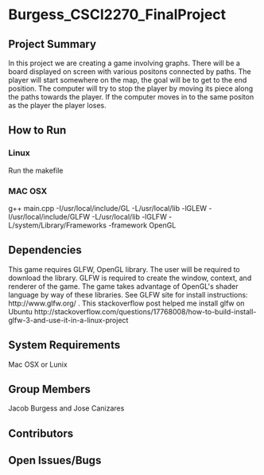 # Burgess_CSCI2270_FinalProject
<h2>Project Summary</h2>
<p> In this project we are creating a game involving graphs. There will be a board displayed on screen with various positons connected by paths. The player will start somewhere on the map, the goal will be to get to the end position. The computer will try to stop the player by moving its piece along the paths towards the player.  If the computer moves in to the same positon as the player the player loses. </p>
<h2>How to Run</h2>
<h3> Linux </h3>
<p>Run the makefile</p>
<h3> MAC OSX </h3>
g++ main.cpp -I/usr/local/include/GL -L/usr/local/lib -lGLEW -I/usr/local/include/GLFW -L/usr/local/lib -lGLFW -L/system/Library/Frameworks -framework OpenGL 
<h2>Dependencies</h2>
<p> This game requires GLFW, OpenGL library. The user will be required to download the library. GLFW is required to create the window, context, and renderer of the game. The game takes advantage of OpenGL's shader language by way of these libraries. See GLFW site for install instructions: http://www.glfw.org/ . This stackoverflow post helped me install glfw on Ubuntu http://stackoverflow.com/questions/17768008/how-to-build-install-glfw-3-and-use-it-in-a-linux-project
</p>
<h2>System Requirements</h2>
<p> Mac OSX or Lunix </p>
<h2>Group Members</h2>
<p> Jacob Burgess and Jose Canizares </p>
<h2>Contributors</h2>
<h2>Open Issues/Bugs</h2>
